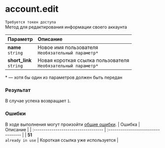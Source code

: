 # account.edit
`Требуется токен доступа`  
Метод для редактирования информации своего аккаунта

| Параметр                     | Описание                                                           |
| :--------------------------- | :----------------------------------------------------------------- |
| **name**<br />`string`       | Новое имя пользователя<br />`Необязательный параметр*`             |
| **short_link**<br />`string` | Новая короткая ссылка пользователя<br />`Необязательный параметр*` |

\* — хотя бы один из параметров должен быть передан

### Результат
В случае успеха возвращает `1`.

### Ошибки
В ходе выполнения могут произойти [общие ошибки]().
| Ошибка                               | Описание                            |
| :----------------------------------- | :---------------------------------- |
| **51**<br />`already in use`         | Короткая ссылка уже используется    |
